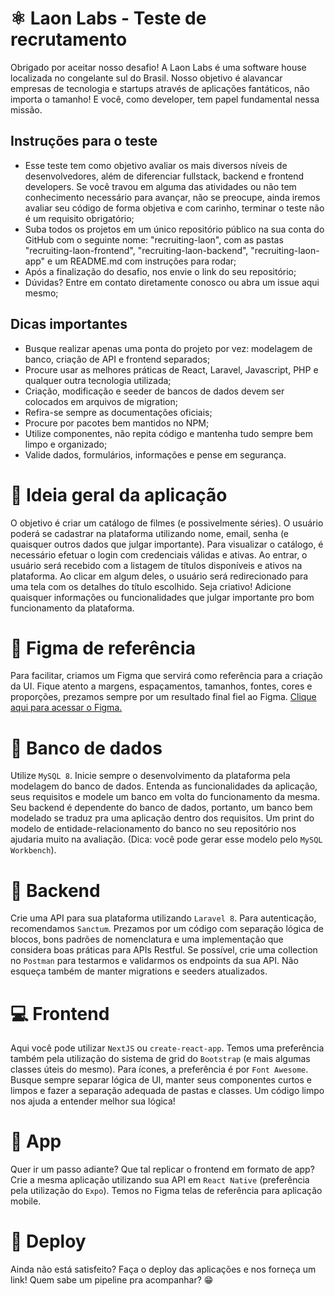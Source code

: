 # ⚛️ Laon Labs - Teste de recrutamento
Obrigado por aceitar nosso desafio! A Laon Labs é uma software house localizada no congelante sul do Brasil. Nosso objetivo é alavancar empresas de tecnologia e startups através de aplicações fantáticos, não importa o tamanho! E você, como developer, tem papel fundamental nessa missão.

## Instruções para o teste
- Esse teste tem como objetivo avaliar os mais diversos níveis de desenvolvedores, além de diferenciar fullstack, backend e frontend developers. Se você travou em alguma das atividades ou não tem conhecimento necessário para avançar, não se preocupe, ainda iremos avaliar seu código de forma objetiva e com carinho, terminar o teste não é um requisito obrigatório;
- Suba todos os projetos em um único repositório público na sua conta do GitHub com o seguinte nome: "recruiting-laon", com as pastas "recruiting-laon-frontend", "recruiting-laon-backend", "recruiting-laon-app" e um README.md com instruções para rodar;
- Após a finalização do desafio, nos envie o link do seu repositório;
- Dúvidas? Entre em contato diretamente conosco ou abra um issue aqui mesmo;

## Dicas importantes
- Busque realizar apenas uma ponta do projeto por vez: modelagem de banco, criação de API e frontend separados;
- Procure usar as melhores práticas de React, Laravel, Javascript, PHP e qualquer outra tecnologia utilizada; 
- Criação, modificação e seeder de bancos de dados devem ser colocados em arquivos de migration;
- Refira-se sempre as documentações oficiais; 
- Procure por pacotes bem mantidos no NPM;
- Utilize componentes, não repita código e mantenha tudo sempre bem limpo e organizado;
- Valide dados, formulários, informações e pense em segurança.


# 🔧 Ideia geral da aplicação
O objetivo é criar um catálogo de filmes (e possivelmente séries). O usuário poderá se cadastrar na plataforma utilizando nome, email, senha (e quaisquer outros dados que julgar importante). Para visualizar o catálogo, é necessário efetuar o login com credenciais válidas e ativas. Ao entrar, o usuário será recebido com a listagem de títulos disponíveis e ativos na plataforma. Ao clicar em algum deles, o usuário será redirecionado para uma tela com os detalhes do título escolhido. Seja criativo! Adicione quaisquer informações ou funcionalidades que julgar importante pro bom funcionamento da plataforma.


# 🎨 Figma de referência
Para facilitar, criamos um Figma que servirá como referência para a criação da UI. Fique atento a margens, espaçamentos, tamanhos, fontes, cores e proporções, prezamos sempre por um resultado final fiel ao Figma. [Clique aqui para acessar o Figma.](https://www.figma.com/file/UNbd6QwutVcqiWoVEtBlCi/Recrutamento?node-id=2%3A9)


# 💾 Banco de dados
Utilize `MySQL 8`. Inicie sempre o desenvolvimento da plataforma pela modelagem do banco de dados. Entenda as funcionalidades da aplicação, seus requisitos e modele um banco em volta do funcionamento da mesma. Seu backend é dependente do banco de dados, portanto, um banco bem modelado se traduz pra uma aplicação dentro dos requisitos. Um print do modelo de entidade-relacionamento do banco no seu repositório nos ajudaria muito na avaliação. (Dica: você pode gerar esse modelo pelo `MySQL Workbench`).


# 🤖 Backend
Crie uma API para sua plataforma utilizando `Laravel 8`. Para autenticação, recomendamos `Sanctum`. Prezamos por um código com separação lógica de blocos, bons padrões de nomenclatura e uma implementação que considera boas práticas para APIs Restful. Se possível, crie uma collection no `Postman` para testarmos e validarmos os endpoints da sua API. Não esqueça também de manter migrations e seeders atualizados.


# 💻 Frontend
Aqui você pode utilizar `NextJS` ou `create-react-app`. Temos uma preferência também pela utilização do sistema de grid do `Bootstrap` (e mais algumas classes úteis do mesmo). Para ícones, a preferência é por `Font Awesome`. Busque sempre separar lógica de UI, manter seus componentes curtos e limpos e fazer a separação adequada de pastas e classes. Um código limpo nos ajuda a entender melhor sua lógica!


# 📲 App
Quer ir um passo adiante? Que tal replicar o frontend em formato de app? Crie a mesma aplicação utilizando sua API em `React Native` (preferência pela utilização do `Expo`). Temos no Figma telas de referência para aplicação mobile.


# 📡 Deploy
Ainda não está satisfeito? Faça o deploy das aplicações e nos forneça um link! Quem sabe um pipeline pra acompanhar? 😁

